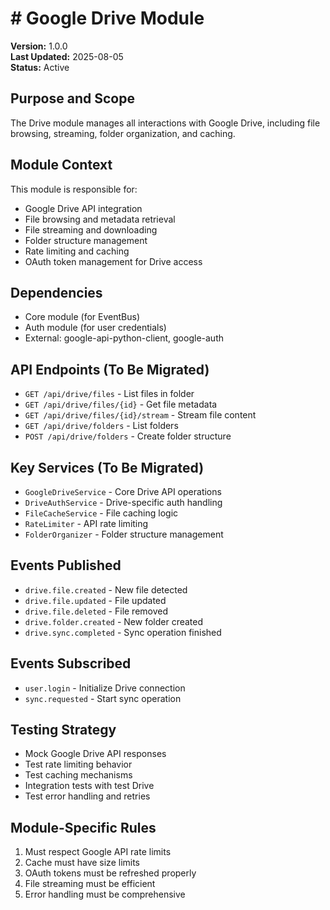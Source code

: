 # # Google Drive Module

**Version:** 1.0.0  
**Last Updated:** 2025-08-05  
**Status:** Active

## Purpose and Scope
The Drive module manages all interactions with Google Drive, including file browsing, streaming, folder organization, and caching.

## Module Context
This module is responsible for:
- Google Drive API integration
- File browsing and metadata retrieval
- File streaming and downloading
- Folder structure management
- Rate limiting and caching
- OAuth token management for Drive access

## Dependencies
- Core module (for EventBus)
- Auth module (for user credentials)
- External: google-api-python-client, google-auth

## API Endpoints (To Be Migrated)
- `GET /api/drive/files` - List files in folder
- `GET /api/drive/files/{id}` - Get file metadata
- `GET /api/drive/files/{id}/stream` - Stream file content
- `GET /api/drive/folders` - List folders
- `POST /api/drive/folders` - Create folder structure

## Key Services (To Be Migrated)
- `GoogleDriveService` - Core Drive API operations
- `DriveAuthService` - Drive-specific auth handling
- `FileCacheService` - File caching logic
- `RateLimiter` - API rate limiting
- `FolderOrganizer` - Folder structure management

## Events Published
- `drive.file.created` - New file detected
- `drive.file.updated` - File updated
- `drive.file.deleted` - File removed
- `drive.folder.created` - New folder created
- `drive.sync.completed` - Sync operation finished

## Events Subscribed
- `user.login` - Initialize Drive connection
- `sync.requested` - Start sync operation

## Testing Strategy
- Mock Google Drive API responses
- Test rate limiting behavior
- Test caching mechanisms
- Integration tests with test Drive
- Test error handling and retries

## Module-Specific Rules
1. Must respect Google API rate limits
2. Cache must have size limits
3. OAuth tokens must be refreshed properly
4. File streaming must be efficient
5. Error handling must be comprehensive